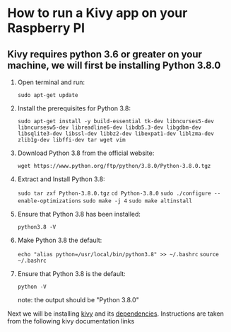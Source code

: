 # How to run a Kivy app on your Raspberry PI

## Kivy requires python 3.6 or greater on your machine, we will first be installing Python 3.8.0

1. Open terminal and run: 

	```sudo apt-get update```

2. Install the prerequisites for Python 3.8:

	```sudo apt-get install -y build-essential tk-dev libncurses5-dev libncursesw5-dev libreadline6-dev libdb5.3-dev libgdbm-dev libsqlite3-dev libssl-dev libbz2-dev libexpat1-dev liblzma-dev zlib1g-dev libffi-dev tar wget vim```

3. Download Python 3.8 from the official website:

	```wget https://www.python.org/ftp/python/3.8.0/Python-3.8.0.tgz```

4. Extract and Install Python 3.8:

	```sudo tar zxf Python-3.8.0.tgz```
	```cd Python-3.8.0```
	```sudo ./configure --enable-optimizations```
	```sudo make -j 4```
	```sudo make altinstall```

5. Ensure that Python 3.8 has been installed:

	```python3.8 -V```

6. Make Python 3.8 the default:

	```echo "alias python=/usr/local/bin/python3.8" >> ~/.bashrc```
	```source ~/.bashrc```

7. Ensure that Python 3.8 is the default:

	```python -V```

	note: the output should be "Python 3.8.0"

Next we will be installing [kivy](https://kivy.org/doc/stable/gettingstarted/installation.html) and its [dependencies](https://kivy.org/doc/stable/installation/installation-rpi.html#install-source-rpi). Instructions are taken from the following kivy documentation links

